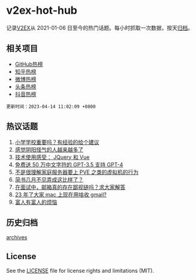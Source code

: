 # v2ex-hot-hub

 记录[V2EX](https://www.v2ex.com/)从 2021-01-06 日至今的热门话题。每小时抓取一次数据，按天[归档](archives)。
 
 ## 相关项目

- [GitHub热榜](https://github.com/it985/github-hot-hub)
- [知乎热榜](https://github.com/it985/zhihu-hot-hub)
- [微博热榜](https://github.com/it985/weibo-hot-hub)
- [头条热榜](https://github.com/it985/toutiao-hot-hub)
- [抖音热榜](https://github.com/it985/douyin-hot-hub)


 `更新时间：2023-04-14 11:02:09 +0800`

## 热议话题

1. [小学学校重要吗？有经验的给个建议](https://www.v2ex.com/t/932234)
1. [感觉阴阳怪气的人越来越多了](https://www.v2ex.com/t/932235)
1. [技术使用感受： JQuery 和 Vue](https://www.v2ex.com/t/932298)
1. [免费送 50 万中文字符的 GPT-3.5 支持 GPT-4](https://www.v2ex.com/t/932200)
1. [不是很理解家庭服务器要上 PVE 之类的虚拟机的行为](https://www.v2ex.com/t/932187)
1. [简书几月不见弄成这比样了？](https://www.v2ex.com/t/932360)
1. [在面试中，邮箱真的存在鄙视链吗？求大家解答](https://www.v2ex.com/t/932263)
1. [23 年了大家 mac 上现在用啥收 gmail?](https://www.v2ex.com/t/932261)
1. [富人有富人的烦恼](https://www.v2ex.com/t/932233)

## 历史归档

[archives](archives)

## License

See the [LICENSE](LICENSE) file for license rights and limitations (MIT).
